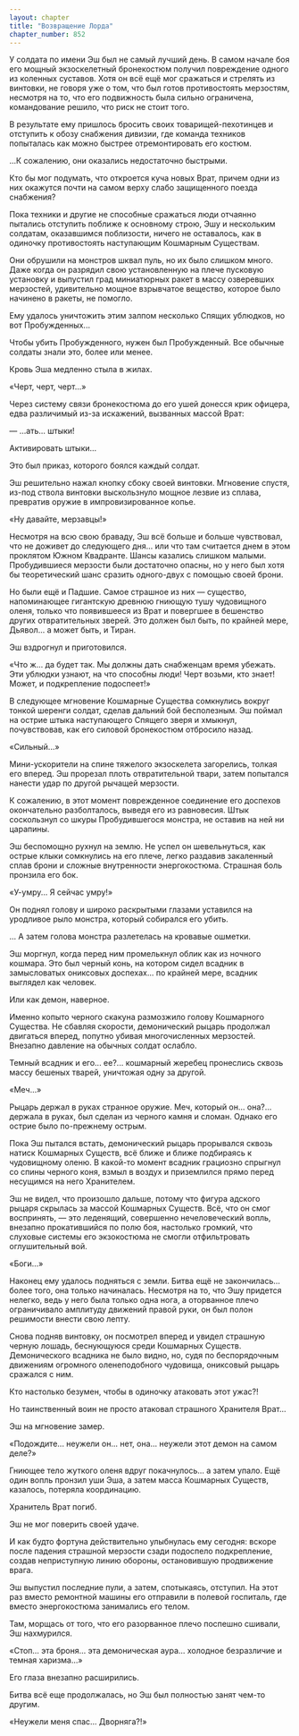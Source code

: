```yaml
---
layout: chapter
title: "Возвращение Лорда"
chapter_number: 852
---
```


У солдата по имени Эш был не самый лучший день. В самом начале боя его мощный экзоскелетный бронекостюм получил повреждение одного из коленных суставов. Хотя он всё ещё мог сражаться и стрелять из винтовки, не говоря уже о том, что был готов противостоять мерзостям, несмотря на то, что его подвижность была сильно ограничена, командование решило, что риск не стоит того.

В результате ему пришлось бросить своих товарищей-пехотинцев и отступить к обозу снабжения дивизии, где команда техников попыталась как можно быстрее отремонтировать его костюм.

...К сожалению, они оказались недостаточно быстрыми.

Кто бы мог подумать, что откроется куча новых Врат, причем одни из них окажутся почти на самом верху слабо защищенного поезда снабжения?

Пока техники и другие не способные сражаться люди отчаянно пытались отступить поближе к основному строю, Эшу и нескольким солдатам, оказавшимся поблизости, ничего не оставалось, как в одиночку противостоять наступающим Кошмарным Существам.

Они обрушили на монстров шквал пуль, но их было слишком много. Даже когда он разрядил свою установленную на плече пусковую установку и выпустил град миниатюрных ракет в массу озверевших мерзостей, удивительно мощное взрывчатое вещество, которое было начинено в ракеты, не помогло.

Ему удалось уничтожить этим залпом несколько Спящих ублюдков, но вот Пробужденных...

Чтобы убить Пробужденного, нужен был Пробужденный. Все обычные солдаты знали это, более или менее.

Кровь Эша медленно стыла в жилах.

«Черт, черт, черт...»

Через систему связи бронекостюма до его ушей донесся крик офицера, едва различимый из-за искажений, вызванных массой Врат:

— ...ать... штыки!

Активировать штыки...

Это был приказ, которого боялся каждый солдат.

Эш решительно нажал кнопку сбоку своей винтовки. Мгновение спустя, из-под ствола винтовки выскользнуло мощное лезвие из сплава, превратив оружие в импровизированное копье.

«Ну давайте, мерзавцы!»

Несмотря на всю свою браваду, Эш всё больше и больше чувствовал, что не доживет до следующего дня... или что там считается днем в этом проклятом Южном Квадранте. Шансы казались слишком малыми. Пробудившиеся мерзости были достаточно опасны, но у него был хотя бы теоретический шанс сразить одного-двух с помощью своей брони.

Но были ещё и Падшие. Самое страшное из них — существо, напоминающее гигантскую древнюю гниющую тушу чудовищного оленя, только что появившееся из Врат и повергшее в бешенство других отвратительных зверей. Это должен был быть, по крайней мере, Дьявол... а может быть, и Тиран.

Эш вздрогнул и приготовился.

«Что ж... да будет так. Мы должны дать снабженцам время убежать. Эти ублюдки узнают, на что способны люди! Черт возьми, кто знает! Может, и подкрепление подоспеет!»

В следующее мгновение Кошмарные Существа сомкнулись вокруг тонкой шеренги солдат, сделав дальний бой бесполезным. Эш поймал на острие штыка наступающего Спящего зверя и хмыкнул, почувствовав, как его силовой бронекостюм отбросило назад.

«Сильный...»

Мини-ускорители на спине тяжелого экзоскелета загорелись, толкая его вперед. Эш прорезал плоть отвратительной твари, затем попытался нанести удар по другой рычащей мерзости.

К сожалению, в этот момент поврежденное соединение его доспехов окончательно разболталось, выведя его из равновесия. Штык соскользнул со шкуры Пробудившегося монстра, не оставив на ней ни царапины.

Эш беспомощно рухнул на землю. Не успел он шевельнуться, как острые клыки сомкнулись на его плече, легко раздавив закаленный сплав брони и сложные внутренности энергокостюма. Страшная боль пронзила его бок.

«У-умру... Я сейчас умру!»

Он поднял голову и широко раскрытыми глазами уставился на уродливое рыло монстра, который собирался его убить.

... А затем голова монстра разлетелась на кровавые ошметки.

Эш моргнул, когда перед ним промелькнул облик как из ночного кошмара. Это был черный конь, на котором сидел всадник в замысловатых ониксовых доспехах... по крайней мере, всадник выглядел как человек.

Или как демон, наверное.

Именно копыто черного скакуна размозжило голову Кошмарного Существа. Не сбавляя скорости, демонический рыцарь продолжал двигаться вперед, попутно убивая многочисленных мерзостей. Внезапно давление на обычных солдат ослабло.

Темный всадник и его... ее?... кошмарный жеребец пронеслись сквозь массу бешеных тварей, уничтожая одну за другой.

«Меч...»

Рыцарь держал в руках странное оружие. Меч, который он... она?... держала в руках, был сделан из черного камня и сломан. Однако его острие было по-прежнему острым.

Пока Эш пытался встать, демонический рыцарь прорывался сквозь натиск Кошмарных Существ, всё ближе и ближе подбираясь к чудовищному оленю. В какой-то момент всадник грациозно спрыгнул со спины черного коня, взмыл в воздух и приземлился прямо перед несущимся на него Хранителем.

Эш не видел, что произошло дальше, потому что фигура адского рыцаря скрылась за массой Кошмарных Существ. Всё, что он смог воспринять, — это леденящий, совершенно нечеловеческий вопль, внезапно прокатившийся по полю боя, настолько громкий, что слуховые системы его экзокостюма не смогли отфильтровать оглушительный вой.

«Боги...»

Наконец ему удалось подняться с земли. Битва ещё не закончилась... более того, она только начиналась. Несмотря на то, что Эшу придется нелегко, ведь у него была только одна нога, а оторванное плечо ограничивало амплитуду движений правой руки, он был полон решимости внести свою лепту.

Снова подняв винтовку, он посмотрел вперед и увидел страшную черную лошадь, беснующуюся среди Кошмарных Существ. Демонического всадника не было видно, но, судя по беспорядочным движениям огромного оленеподобного чудовища, ониксовый рыцарь сражался с ним.

Кто настолько безумен, чтобы в одиночку атаковать этот ужас?!

Но таинственный воин не просто атаковал страшного Хранителя Врат...

Эш на мгновение замер.

«Подождите... неужели он... нет, она... неужели этот демон на самом деле?»

Гниющее тело жуткого оленя вдруг покачнулось... а затем упало. Ещё один вопль пронзил уши Эша, а затем масса Кошмарных Существ, казалось, потеряла координацию.

Хранитель Врат погиб.

Эш не мог поверить своей удаче.

И как будто фортуна действительно улыбнулась ему сегодня: вскоре после падения страшной мерзости сзади подоспело подкрепление, создав неприступную линию обороны, остановившую продвижение врага.

Эш выпустил последние пули, а затем, спотыкаясь, отступил. На этот раз вместо ремонтной машины его отправили в полевой госпиталь, где вместо энергокостюма занимались его телом.

Там, морщась от того, что его разорванное плечо поспешно сшивали, Эш нахмурился.

«Стоп... эта броня... эта демоническая аура... холодное безразличие и темная харизма...»

Его глаза внезапно расширились.

Битва всё еще продолжалась, но Эш был полностью занят чем-то другим.

«Неужели меня спас... Дворняга?!»